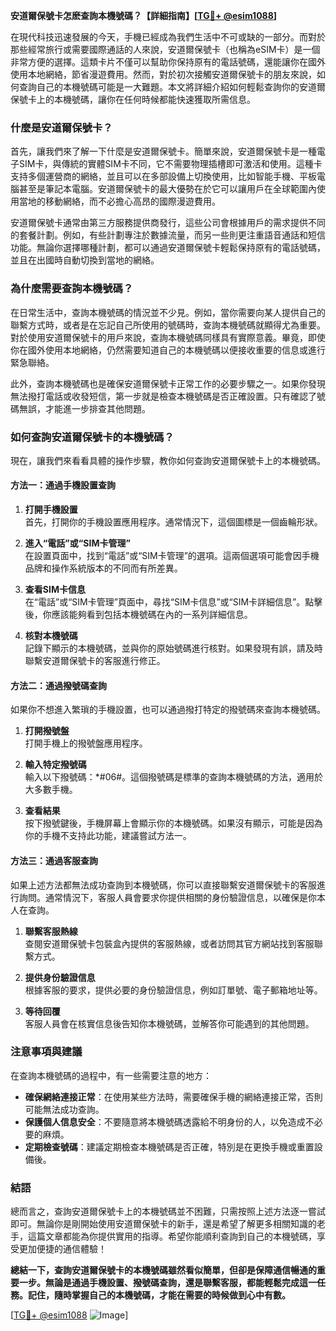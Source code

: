 **安道爾保號卡怎麽查詢本機號碼？【詳細指南】[[TG💪+ @esim1088](https://t.me/s/esim1088)]**

在現代科技迅速發展的今天，手機已經成為我們生活中不可或缺的一部分。而對於那些經常旅行或需要國際通話的人來說，安道爾保號卡（也稱為eSIM卡）是一個非常方便的選擇。這類卡片不僅可以幫助你保持原有的電話號碼，還能讓你在國外使用本地網絡，節省漫遊費用。然而，對於初次接觸安道爾保號卡的朋友來說，如何查詢自己的本機號碼可能是一大難題。本文將詳細介紹如何輕鬆查詢你的安道爾保號卡上的本機號碼，讓你在任何時候都能快速獲取所需信息。

### 什麼是安道爾保號卡？

首先，讓我們來了解一下什麼是安道爾保號卡。簡單來說，安道爾保號卡是一種電子SIM卡，與傳統的實體SIM卡不同，它不需要物理插槽即可激活和使用。這種卡支持多個運營商的網絡，並且可以在多部設備上切換使用，比如智能手機、平板電腦甚至是筆記本電腦。安道爾保號卡的最大優勢在於它可以讓用戶在全球範圍內使用當地的移動網絡，而不必擔心高昂的國際漫遊費用。

安道爾保號卡通常由第三方服務提供商發行，這些公司會根據用戶的需求提供不同的套餐計劃。例如，有些計劃專注於數據流量，而另一些則更注重語音通話和短信功能。無論你選擇哪種計劃，都可以通過安道爾保號卡輕鬆保持原有的電話號碼，並且在出國時自動切換到當地的網絡。

### 為什麼需要查詢本機號碼？

在日常生活中，查詢本機號碼的情況並不少見。例如，當你需要向某人提供自己的聯繫方式時，或者是在忘記自己所使用的號碼時，查詢本機號碼就顯得尤為重要。對於使用安道爾保號卡的用戶來說，查詢本機號碼同樣具有實際意義。畢竟，即使你在國外使用本地網絡，仍然需要知道自己的本機號碼以便接收重要的信息或進行緊急聯絡。

此外，查詢本機號碼也是確保安道爾保號卡正常工作的必要步驟之一。如果你發現無法撥打電話或收發短信，第一步就是檢查本機號碼是否正確設置。只有確認了號碼無誤，才能進一步排查其他問題。

### 如何查詢安道爾保號卡的本機號碼？

現在，讓我們來看看具體的操作步驟，教你如何查詢安道爾保號卡上的本機號碼。

#### 方法一：通過手機設置查詢

1. **打開手機設置**  
   首先，打開你的手機設置應用程序。通常情況下，這個圖標是一個齒輪形狀。

2. **進入“電話”或“SIM卡管理”**  
   在設置頁面中，找到“電話”或“SIM卡管理”的選項。這兩個選項可能會因手機品牌和操作系統版本的不同而有所差異。

3. **查看SIM卡信息**  
   在“電話”或“SIM卡管理”頁面中，尋找“SIM卡信息”或“SIM卡詳細信息”。點擊後，你應該能夠看到包括本機號碼在內的一系列詳細信息。

4. **核對本機號碼**  
   記錄下顯示的本機號碼，並與你的原始號碼進行核對。如果發現有誤，請及時聯繫安道爾保號卡的客服進行修正。

#### 方法二：通過撥號碼查詢

如果你不想進入繁瑣的手機設置，也可以通過撥打特定的撥號碼來查詢本機號碼。

1. **打開撥號盤**  
   打開手機上的撥號盤應用程序。

2. **輸入特定撥號碼**  
   輸入以下撥號碼：*#06#。這個撥號碼是標準的查詢本機號碼的方法，適用於大多數手機。

3. **查看結果**  
   按下撥號鍵後，手機屏幕上會顯示你的本機號碼。如果沒有顯示，可能是因為你的手機不支持此功能，建議嘗試方法一。

#### 方法三：通過客服查詢

如果上述方法都無法成功查詢到本機號碼，你可以直接聯繫安道爾保號卡的客服進行詢問。通常情況下，客服人員會要求你提供相關的身份驗證信息，以確保是你本人在查詢。

1. **聯繫客服熱線**  
   查閱安道爾保號卡包裝盒內提供的客服熱線，或者訪問其官方網站找到客服聯繫方式。

2. **提供身份驗證信息**  
   根據客服的要求，提供必要的身份驗證信息，例如訂單號、電子郵箱地址等。

3. **等待回覆**  
   客服人員會在核實信息後告知你本機號碼，並解答你可能遇到的其他問題。

### 注意事項與建議

在查詢本機號碼的過程中，有一些需要注意的地方：

- **確保網絡連接正常**：在使用某些方法時，需要確保手機的網絡連接正常，否則可能無法成功查詢。
- **保護個人信息安全**：不要隨意將本機號碼透露給不明身份的人，以免造成不必要的麻煩。
- **定期檢查號碼**：建議定期檢查本機號碼是否正確，特別是在更換手機或重置設備後。

### 結語

總而言之，查詢安道爾保號卡上的本機號碼並不困難，只需按照上述方法逐一嘗試即可。無論你是剛開始使用安道爾保號卡的新手，還是希望了解更多相關知識的老手，這篇文章都能為你提供實用的指導。希望你能順利查詢到自己的本機號碼，享受更加便捷的通信體驗！

**總結一下，查詢安道爾保號卡的本機號碼雖然看似簡單，但卻是保障通信暢通的重要一步。無論是通過手機設置、撥號碼查詢，還是聯繫客服，都能輕鬆完成這一任務。記住，隨時掌握自己的本機號碼，才能在需要的時候做到心中有數。**

[[TG💪+ @esim1088](https://t.me/s/esim1088) ![Image](https://i.postimg.cc/4NQfJmqS/Snipaste-2025-05-13-00-14-12.png)]